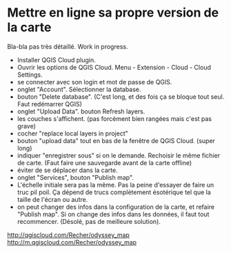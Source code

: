 # Mettre en ligne sa propre version de la carte #

Bla-bla pas très détaillé. Work in progress.

 - Installer QGIS Cloud plugin.
 - Ouvrir les options de QGIS Cloud. Menu - Extension - Cloud - Cloud Settings.
 - se connecter avec son login et mot de passe de QGIS.
 - onglet "Account". Sélectionner la database.
 - bouton "Delete database". (C'est long, et des fois ça se bloque tout seul. Faut redémarrer QGIS)
 - onglet "Upload Data". bouton Refresh layers.
 - les couches s'affichent. (pas forcément bien rangées mais c'est pas grave)
 - cocher "replace local layers in project"
 - bouton "upload data" tout en bas de la fenêtre de QGIS Cloud. (super long)
 - indiquer "enregistrer sous" si on le demande. Rechoisir le même fichier de carte. (Faut faire une sauvegarde avant de la carte offline)
 - éviter de se déplacer dans la carte.
 - onglet "Services", bouton "Publish map".
 - L'échelle initiale sera pas la même. Pas la peine d'essayer de faire un truc pil poil. Ça dépend de trucs complètement ésotérique tel que la taille de l'écran ou autre.
 - on peut changer des infos dans la configuration de la carte, et refaire "Publish map". Si on change des infos dans les données, il faut tout recommencer. (Désolé, pas de meilleure solution).


http://qgiscloud.com/Recher/odyssey_map
http://m.qgiscloud.com/Recher/odyssey_map
